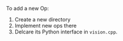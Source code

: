 

To add a new Op:

1. Create a new directory
2. Implement new ops there
3. Delcare its Python interface in `vision.cpp`.
